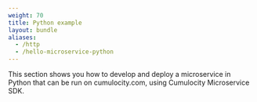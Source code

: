 ```yaml
---
weight: 70
title: Python example
layout: bundle
aliases:
  - /http
  - /hello-microservice-python
---
```


This section shows you how to develop and deploy a microservice in Python that can be run on cumulocity.com, using Cumulocity Microservice SDK.
